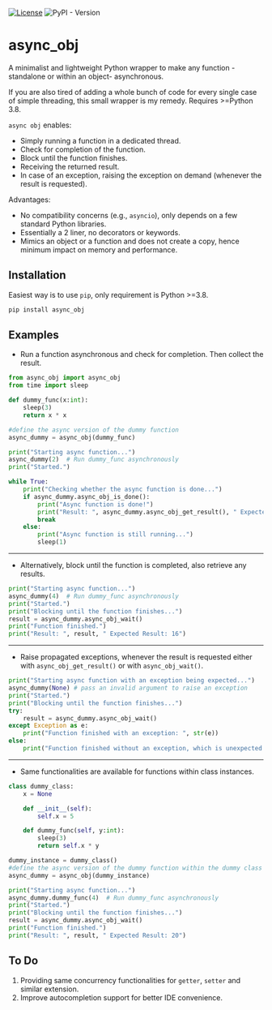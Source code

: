 [![License](https://img.shields.io/badge/License-Apache_2.0-blue.svg)](https://opensource.org/licenses/Apache-2.0) ![PyPI - Version](https://img.shields.io/pypi/v/async_obj)

# async_obj

A minimalist and lightweight Python wrapper to make any function -standalone or within an object- asynchronous.

If you are also tired of adding a whole bunch of code for every single case of simple threading, this small wrapper is my remedy. Requires >=Python 3.8.

`async obj` enables:
- Simply running a function in a dedicated thread.
- Check for completion of the function.
- Block until the function finishes.
- Receiving the returned result.
- In case of an exception, raising the exception on demand (whenever the result is requested).

Advantages:
- No compatibility concerns (e.g., `asyncio`), only depends on a few standard Python libraries.
- Essentially a 2 liner, no decorators or keywords.
- Mimics an object or a function and does not create a copy, hence minimum impact on memory and performance.

## Installation
Easiest way is to use `pip`, only requirement is Python >=3.8.

```bash
pip install async_obj
```

## Examples

- Run a function asynchronous and check for completion. Then collect the result.
```python
from async_obj import async_obj
from time import sleep

def dummy_func(x:int):
    sleep(3)
    return x * x

#define the async version of the dummy function
async_dummy = async_obj(dummy_func)

print("Starting async function...")
async_dummy(2)  # Run dummy_func asynchronously
print("Started.")

while True:
    print("Checking whether the async function is done...")
    if async_dummy.async_obj_is_done():
        print("Async function is done!")
        print("Result: ", async_dummy.async_obj_get_result(), " Expected Result: 4")
        break
    else:
        print("Async function is still running...")
        sleep(1)
```

---
- Alternatively, block until the function is completed, also retrieve any results.

```python
print("Starting async function...")
async_dummy(4)  # Run dummy_func asynchronously
print("Started.")
print("Blocking until the function finishes...")
result = async_dummy.async_obj_wait()
print("Function finished.")
print("Result: ", result, " Expected Result: 16")
```

---
- Raise propagated exceptions, whenever the result is requested either with `async_obj_get_result()` or with `async_obj_wait()`.

```python
print("Starting async function with an exception being expected...")
async_dummy(None) # pass an invalid argument to raise an exception
print("Started.")
print("Blocking until the function finishes...")
try:
    result = async_dummy.async_obj_wait()
except Exception as e:
    print("Function finished with an exception: ", str(e))
else:
    print("Function finished without an exception, which is unexpected.")
```
---
- Same functionalities are available for functions within class instances.
```python
class dummy_class:
    x = None

    def __init__(self):
        self.x = 5

    def dummy_func(self, y:int):
        sleep(3)
        return self.x * y

dummy_instance = dummy_class()
#define the async version of the dummy function within the dummy class instance
async_dummy = async_obj(dummy_instance)

print("Starting async function...")
async_dummy.dummy_func(4)  # Run dummy_func asynchronously
print("Started.")
print("Blocking until the function finishes...")
result = async_dummy.async_obj_wait()
print("Function finished.")
print("Result: ", result, " Expected Result: 20")
```

## To Do
1. Providing same concurrency functionalities for `getter`, `setter` and similar extension.
2. Improve autocompletion support for better IDE convenience.
